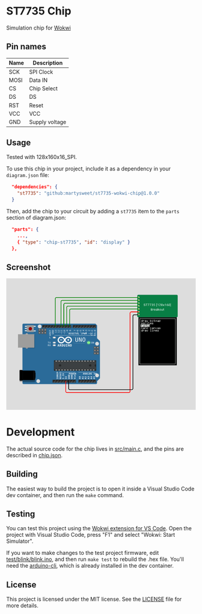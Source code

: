 # ST7735 Chip 
Simulation chip for [Wokwi](https://wokwi.com/)

## Pin names

| Name | Description              |
| ---- | ------------------------ |
| SCK  | SPI Clock                |
| MOSI | Data IN                  |
| CS   | Chip Select              |
| DS   | DS                       |
| RST  | Reset                    |
| VCC  | VCC                      |
| GND  | Supply voltage           |

## Usage

Tested with 128x160x16_SPI.

To use this chip in your project, include it as a dependency in your `diagram.json` file:

```json
  "dependencies": {
    "st7735": "github:martysweet/st7735-wokwi-chip@1.0.0"
  }
```

Then, add the chip to your circuit by adding a `st7735` item to the `parts` section of diagram.json:

```json
  "parts": {
    ...,
    { "type": "chip-st7735", "id": "display" }
  },
```

## Screenshot
![Usage](wokwi.png)

# Development

The actual source code for the chip lives in [src/main.c](src/main.c), and the pins are described in [chip.json](chip.json).

## Building

The easiest way to build the project is to open it inside a Visual Studio Code dev container, and then run the `make` command.

## Testing

You can test this project using the [Wokwi extension for VS Code](https://marketplace.visualstudio.com/items?itemName=wokwi.wokwi-vscode). Open the project with Visual Studio Code, press "F1" and select "Wokwi: Start Simulator".

If you want to make changes to the test project firmware, edit [test/blink/blink.ino](test/blink/blink.ino), and then run `make test` to rebuild the .hex file. You'll need the [arduino-cli](https://arduino.github.io/arduino-cli/latest/installation/), which is already installed in the dev container.

## License

This project is licensed under the MIT license. See the [LICENSE](LICENSE) file for more details.
